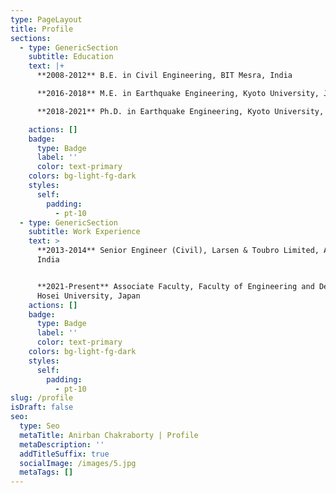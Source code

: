```yaml
---
type: PageLayout
title: Profile
sections:
  - type: GenericSection
    subtitle: Education
    text: |+
      **2008-2012** B.E. in Civil Engineering, BIT Mesra, India

      **2016-2018** M.E. in Earthquake Engineering, Kyoto University, Japan

      **2018-2021** Ph.D. in Earthquake Engineering, Kyoto University, Japan

    actions: []
    badge:
      type: Badge
      label: ''
      color: text-primary
    colors: bg-light-fg-dark
    styles:
      self:
        padding:
          - pt-10
  - type: GenericSection
    subtitle: Work Experience
    text: >
      **2013-2014** Senior Engineer (Civil), Larsen & Toubro Limited, Ahmedabad,
      India


      **2021-Present** Associate Faculty, Faculty of Engineering and Design,
      Hosei University, Japan 
    actions: []
    badge:
      type: Badge
      label: ''
      color: text-primary
    colors: bg-light-fg-dark
    styles:
      self:
        padding:
          - pt-10
slug: /profile
isDraft: false
seo:
  type: Seo
  metaTitle: Anirban Chakraborty | Profile
  metaDescription: ''
  addTitleSuffix: true
  socialImage: /images/5.jpg
  metaTags: []
---
```

